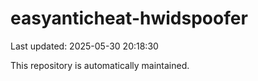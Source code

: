 # easyanticheat-hwidspoofer

Last updated: 2025-05-30 20:18:30

This repository is automatically maintained.
